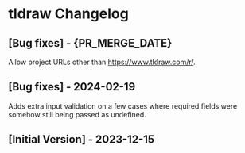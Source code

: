 # tldraw Changelog

## [Bug fixes] - {PR_MERGE_DATE}

Allow project URLs other than https://www.tldraw.com/r/.

## [Bug fixes] - 2024-02-19

Adds extra input validation on a few cases where required fields were somehow still
being passed as undefined.

## [Initial Version] - 2023-12-15
